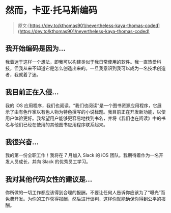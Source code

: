 # 然而，卡亚·托马斯编码

> 原文:[https://dev.to/kthomas901/nevertheless-kaya-thomas-coded](https://dev.to/kthomas901/nevertheless-kaya-thomas-coded)

## 我开始编码是因为...

我着迷于这样一个想法，即我可以构建类似于我日常使用的软件。我一直热爱科技，但我从来不知道它是怎么创造出来的。一旦我意识到我可以成为一名技术创造者，我就着了迷。

## 我目前正在入侵...

我的 iOS 应用程序，我们也阅读。“我们也阅读”是一个图书资源应用程序，它展示了由有色作家以有色人物为特色撰写的小说标题。我目前正在开发新功能，以使用户体验更好。我希望用户能够更容易地找到书名，并将《我们也在阅读》中的书名与他们已经在使用的其他图书应用程序联系起来。

## 我很兴奋...

我的第一份全职工作！我将在 7 月加入 Slack 的 iOS 团队。我期待着作为一名开发人员成长，并向 Slack 的优秀员工学习。

## 我对其他代码女性的建议是...

你所做的一切工作都应该得到合理的报酬。不要让任何人告诉你应该为了“曝光”而免费开发。为你的工作获得报酬，然后进行谈判，这样你就能确保你得到公平的报酬。
